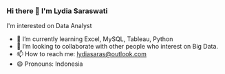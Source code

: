 ### Hi there 👋 I'm Lydia Saraswati

I'm interested on Data Analyst

- 🌱 I’m currently learning Excel, MySQL, Tableau, Python
- 👯 I’m looking to collaborate with other people who interest on Big Data.
- 📫 How to reach me: lydiasaras@outlook.com
- 😄 Pronouns: Indonesia
